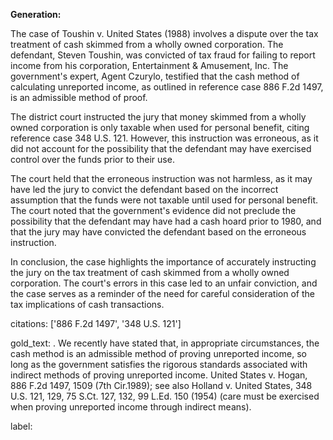 **Generation:**

 <answer>
The case of Toushin v. United States (1988) involves a dispute over the tax treatment of cash skimmed from a wholly owned corporation. The defendant, Steven Toushin, was convicted of tax fraud for failing to report income from his corporation, Entertainment & Amusement, Inc. The government's expert, Agent Czurylo, testified that the cash method of calculating unreported income, as outlined in reference case 886 F.2d 1497, is an admissible method of proof.

The district court instructed the jury that money skimmed from a wholly owned corporation is only taxable when used for personal benefit, citing reference case 348 U.S. 121. However, this instruction was erroneous, as it did not account for the possibility that the defendant may have exercised control over the funds prior to their use.

The court held that the erroneous instruction was not harmless, as it may have led the jury to convict the defendant based on the incorrect assumption that the funds were not taxable until used for personal benefit. The court noted that the government's evidence did not preclude the possibility that the defendant may have had a cash hoard prior to 1980, and that the jury may have convicted the defendant based on the erroneous instruction.

In conclusion, the case highlights the importance of accurately instructing the jury on the tax treatment of cash skimmed from a wholly owned corporation. The court's errors in this case led to an unfair conviction, and the case serves as a reminder of the need for careful consideration of the tax implications of cash transactions. <answer>

citations: ['886 F.2d 1497', '348 U.S. 121']

gold_text: . We recently have stated that, in appropriate circumstances, the cash method is an admissible method of proving unreported income, so long as the government satisfies the rigorous standards associated with indirect methods of proving unreported income. United States v. Hogan, 886 F.2d 1497, 1509 (7th Cir.1989); see also Holland v. United States, 348 U.S. 121, 129, 75 S.Ct. 127, 132, 99 L.Ed. 150 (1954) (care must be exercised when proving unreported income through indirect means).

label: 